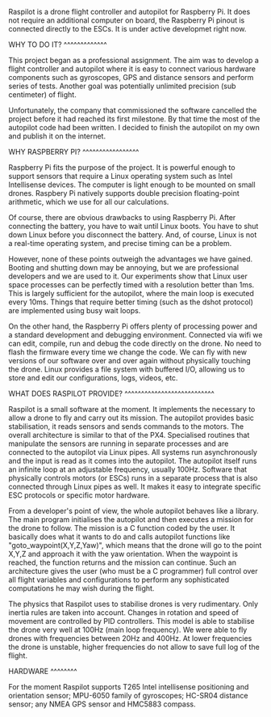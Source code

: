 
Raspilot is a drone flight controller and autopilot for Raspberry
Pi. It does not require an additional computer on board, the Raspberry
Pi pinout is connected directly to the ESCs. It is under active
developmet right now.


WHY TO DO IT?
^^^^^^^^^^^^^

This project began as a professional assignment. The aim was to
develop a flight controller and autopilot where it is easy to connect
various hardware components such as gyroscopes, GPS and distance
sensors and perform series of tests. Another goal was potentially
unlimited precision (sub centimeter) of flight.

Unfortunately, the company that commissioned the software cancelled
the project before it had reached its first milestone. By that
time the most of the autopilot code had been written. I decided to
finish the autopilot on my own and publish it on the internet.



WHY RASPBERRY PI?
^^^^^^^^^^^^^^^^^


Raspberry Pi fits the purpose of the project. It is powerful enough to
support sensors that require a Linux operating system such as Intel
Intellisense devices. The computer is light enough to be mounted on
small drones. Raspbery Pi natively supports double precision
floating-point arithmetic, which we use for all our calculations.

Of course, there are obvious drawbacks to using Raspberry Pi. After
connecting the battery, you have to wait until Linux boots. You have
to shut down Linux before you disconnect the battery. And, of course,
Linux is not a real-time operating system, and precise timing can be a
problem.

However, none of these points outweigh the advantages we have
gained. Booting and shutting down may be annoying, but we are
professional developers and we are used to it. Our experiments show
that Linux user space processes can be perfectly timed with a
resolution better than 1ms. This is largely sufficient for the
autopilot, where the main loop is executed every 10ms. Things that
require better timing (such as the dshot protocol) are implemented
using busy wait loops.

On the other hand, the Raspberry Pi offers plenty of processing power
and a standard development and debugging environment. Connected via
wifi we can edit, compile, run and debug the code directly on the
drone. No need to flash the firmware every time we change the code. We
can fly with new versions of our software over and over again without
physically touching the drone. Linux provides a file system with
buffered I/O, allowing us to store and edit our configurations, logs,
videos, etc.


WHAT DOES RASPILOT PROVIDE?
^^^^^^^^^^^^^^^^^^^^^^^^^^^

Raspilot is a small software at the moment. It implements the
necessary to allow a drone to fly and carry out its mission.  The
autopilot provides basic stabilisation, it reads sensors and sends
commands to the motors.  The overall architecture is similar to that
of the PX4. Specialised routines that manipulate the sensors are
running in separate processes and are connected to the autopilot via
Linux pipes. All systems run asynchronously and the input is read as
it comes into the autopilot.  The autopilot itself runs an infinite
loop at an adjustable frequency, usually 100Hz. Software that
physically controls motors (or ESCs) runs in a separate process that
is also connected through Linux pipes as well. It makes it easy to
integrate specific ESC protocols or specific motor hardware.


From a developer's point of view, the whole autopilot behaves like a
library. The main program initialises the autopilot and then executes
a mission for the drone to follow.  The mission is a C function coded
by the user. It basically does what it wants to do and calls autopilot
functions like "goto_waypoint(X,Y,Z,Yaw)", which means that the drone
will go to the point X,Y,Z and approach it with the yaw
orientation. When the waypoint is reached, the function returns and
the mission can continue. Such an architecture gives the user (who
must be a C programmer) full control over all flight variables and
configurations to perform any sophisticated computations he may wish
during the flight.

The physics that Raspilot uses to stabilise drones is very
rudimentary. Only inertia rules are taken into account. Changes in
rotation and speed of movement are controlled by PID controllers. This
model is able to stabilise the drone very well at 100Hz (main loop
frequency). We were able to fly drones with frequencies between 20Hz
and 400Hz. At lower frequencies the drone is unstable, higher
frequencies do not allow to save full log of the flight.

HARDWARE
^^^^^^^^

For the moment Raspilot supports T265 Intel intellisense positioning
and orientation sensor; MPU-6050 family of gyroscopes; HC-SR04
distance sensor; any NMEA GPS sensor and HMC5883 compass.

